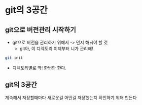 # git의 3공간
## git으로 버전관리 시작하기
- git으로 버전을 관리하기 위해서 -> 먼저 해ㅝ야 할 것
  - git아, 이 디렉토리 이제부터 니가 관리해!
  
```bash
git init
```

- 디렉토리별로 딱! 한번만 한다.


## git의 3공간


계속해서 저장할때마다 새로운걸 어떤걸 저장했는지 확인하기 위해 만든다
